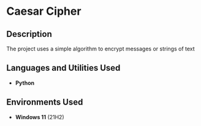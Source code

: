 <h1>Caesar Cipher</h1>



<h2>Description</h2>
The project uses a simple algorithm to encrypt messages or strings of text
<br />


<h2>Languages and Utilities Used</h2>

- <b>Python</b> 

<h2>Environments Used </h2>

- <b>Windows 11</b> (21H2)


